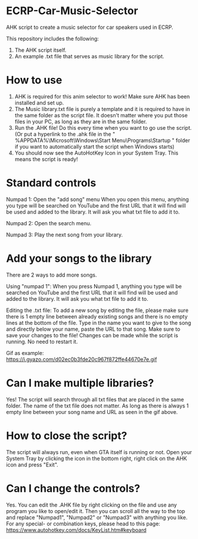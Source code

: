 # ECRP-Car-Music-Selector
AHK script to create a music selector for car speakers used in ECRP.

This repository includes the following:
1. The AHK script itself.
2. An example .txt file that serves as music library for the script.

# How to use
1. AHK is required for this anim selector to work! Make sure AHK has been installed and set up.
2. The Music library.txt file is purely a template and it is required to have in the same folder as the script file. It doesn't matter where you put those files in your PC, as long as they are in the same folder.
3. Run the .AHK file! Do this every time when you want to go use the script. (Or put a hyperlink to the .ahk file in the " %APPDATA%\Microsoft\Windows\Start Menu\Programs\Startup " folder if you want to automatically start the script when Windows starts)
4. You should now see the AutoHotKey Icon in your System Tray. This means the script is ready!

# Standard controls
Numpad 1: Open the "add song" menu
When you open this menu, anything you type will be searched on YouTube and the first URL that it will find will be used and added to the library. It will ask you what txt file to add it to.

Numpad 2: Open the search menu.

Numpad 3: Play the next song from your library.

# Add your songs to the library
There are 2 ways to add more songs.

Using "numpad 1":
When you press Numpad 1, anything you type will be searched on YouTube and the first URL that it will find will be used and added to the library. It will ask you what txt file to add it to.

Editing the .txt file:
To add a new song by editing the file, please make sure there is 1 empty line between already existing songs and there is no empty lines at the bottom of the file. Type in the name you want to give to the song and directly below your name, paste the URL to that song.
Make sure to save your changes to the file! Changes can be made while the script is running. No need to restart it.

Gif as example: https://i.gyazo.com/d02ec0b3fde20c967f872ffe44670e7e.gif

# Can I make multiple libraries?
Yes! The script will search through all txt files that are placed in the same folder. The name of the txt file does not matter. As long as there is always 1 empty line between your song name and URL as seen in the gif above.

# How to close the script?
The script will always run, even when GTA itself is running or not. Open your System Tray by clicking the icon in the bottom right, right click on the AHK icon and press "Exit".

# Can I change the controls?
Yes.
You can edit the .AHK file by right clicking on the file and use any program you like to open/edit it. Then you can scroll all the way to the top and replace "Numpad1", "Numpad2" or "Numpad3" with anything you like.
For any special- or combination keys, please head to this page: https://www.autohotkey.com/docs/KeyList.htm#keyboard
